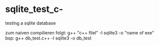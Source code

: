 # sqlite_test_c-
testing a sqlite database

zum naiven compilieren folgt: g++  "c++ filel" -l sqlite3 -o "name of exe"
<br> bsp: g++ db_test.c++ -l sqlite3 -o db_test 
